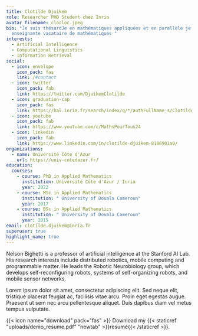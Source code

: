 ```yaml
---
title: Clotilde Djuikem
role: Researcher PHD Student chez Inria
avatar_filename: clocloc.jpeg
bio: "Je suis thésardJe en mathématiques appliquées et en parallèle je suis
  enseignante vacataire de mathématiques "
interests:
  - Artificial Intelligence
  - Computational Linguistics
  - Information Retrieval
social:
  - icon: envelope
    icon_pack: fas
    link: /#contact
  - icon: twitter
    icon_pack: fab
    link: https://twitter.com/DjuikemClotilde
  - icon: graduation-cap
    icon_pack: fas
    link: https://hal.inria.fr/search/index/q/*/authFullName_s/Clotilde+Djuikem
  - icon: youtube
    icon_pack: fab
    link: https://www.youtube.com/c/MathsPourTous24
  - icon: linkedin
    icon_pack: fab
    link: https://www.linkedin.com/in/clotilde-djuikem-8186901a0/
organizations:
  - name: Université Côte d'Azur
    url: https://univ-cotedazur.fr/
education:
  courses:
    - course: PhD in Applied Mathematics
      institution: Université Côte d'Azur / Inria
      year: 2022
    - course: MSc in Applied Mathematics
      institution: " University of Douala Cameroun"
      year: 2017
    - course: BSc in Applied Mathematics
      institution: " University of Douala Cameroun"
      year: 2015
email: clotilde.djuikem@inria.fr
superuser: true
highlight_name: true
---
```


Nelson Bighetti is a professor of artificial intelligence at the Stanford AI Lab. His research interests include distributed robotics, mobile computing and programmable matter. He leads the Robotic Neurobiology group, which develops self-reconfiguring robots, systems of self-organizing robots, and mobile sensor networks.

Lorem ipsum dolor sit amet, consectetur adipiscing elit. Sed neque elit, tristique placerat feugiat ac, facilisis vitae arcu. Proin eget egestas augue. Praesent ut sem nec arcu pellentesque aliquet. Duis dapibus diam vel metus tempus vulputate.

{{< icon name="download" pack="fas" >}} Download my {{< staticref "uploads/demo_resume.pdf" "newtab" >}}resumé{{< /staticref >}}.
